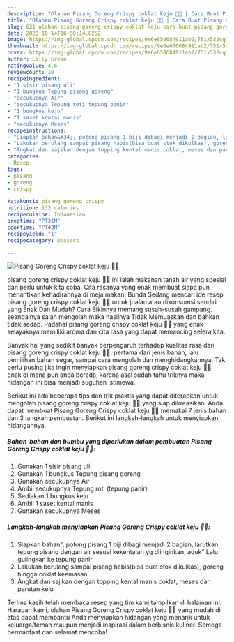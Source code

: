 ```yaml
---
description: "Olahan Pisang Goreng Crispy coklat keju 🍌🧀 | Cara Buat Pisang Goreng Crispy coklat keju 🍌🧀 Yang Bikin Ngiler"
title: "Olahan Pisang Goreng Crispy coklat keju 🍌🧀 | Cara Buat Pisang Goreng Crispy coklat keju 🍌🧀 Yang Bikin Ngiler"
slug: 621-olahan-pisang-goreng-crispy-coklat-keju-cara-buat-pisang-goreng-crispy-coklat-keju-yang-bikin-ngiler
date: 2020-10-14T16:50:14.825Z
image: https://img-global.cpcdn.com/recipes/9e6e650684911ab2/751x532cq70/pisang-goreng-crispy-coklat-keju-🍌🧀-foto-resep-utama.jpg
thumbnail: https://img-global.cpcdn.com/recipes/9e6e650684911ab2/751x532cq70/pisang-goreng-crispy-coklat-keju-🍌🧀-foto-resep-utama.jpg
cover: https://img-global.cpcdn.com/recipes/9e6e650684911ab2/751x532cq70/pisang-goreng-crispy-coklat-keju-🍌🧀-foto-resep-utama.jpg
author: Lilly Green
ratingvalue: 4.6
reviewcount: 10
recipeingredient:
- "1 sisir pisang uli"
- "1 bungkus Tepung pisang goreng"
- "secukupnya Air"
- "secukupnya Tepung roti tepung panir"
- "1 bungkus keju"
- "1 saset kental manis"
- "secukupnya Meses"
recipeinstructions:
- "Siapkan bahan&#34;, potong pisang 1 biji dibagi menjadi 2 bagian, larutkan tepung pisang dengan air sesuai kekentalan yg diinginkan, aduk&#34; Lalu gulingkan ke tepung panir"
- "Lakukan berulang sampai pisang habis(bisa buat stok dikulkas), goreng hingga coklat keemasan"
- "Angkat dan sajikan dengan topping kental manis coklat, meses dan parutan keju"
categories:
- Resep
tags:
- pisang
- goreng
- crispy

katakunci: pisang goreng crispy 
nutrition: 132 calories
recipecuisine: Indonesian
preptime: "PT31M"
cooktime: "PT43M"
recipeyield: "1"
recipecategory: Dessert

---
```



![Pisang Goreng Crispy coklat keju 🍌🧀](https://img-global.cpcdn.com/recipes/9e6e650684911ab2/751x532cq70/pisang-goreng-crispy-coklat-keju-🍌🧀-foto-resep-utama.jpg)


pisang goreng crispy coklat keju 🍌🧀 ini ialah makanan tanah air yang spesial dan perlu untuk kita coba. Cita rasanya yang enak membuat siapa pun menantikan kehadirannya di meja makan.
Bunda Sedang mencari ide resep pisang goreng crispy coklat keju 🍌🧀 untuk jualan atau dikonsumsi sendiri yang Enak Dan Mudah? Cara Bikinnya memang susah-susah gampang. seandainya salah mengolah maka hasilnya Tidak Memuaskan dan bahkan tidak sedap. Padahal pisang goreng crispy coklat keju 🍌🧀 yang enak selayaknya memiliki aroma dan cita rasa yang dapat memancing selera kita.

Banyak hal yang sedikit banyak berpengaruh terhadap kualitas rasa dari pisang goreng crispy coklat keju 🍌🧀, pertama dari jenis bahan, lalu pemilihan bahan segar, sampai cara mengolah dan menghidangkannya. Tak perlu pusing jika ingin menyiapkan pisang goreng crispy coklat keju 🍌🧀 enak di mana pun anda berada, karena asal sudah tahu triknya maka hidangan ini bisa menjadi suguhan istimewa.




Berikut ini ada beberapa tips dan trik praktis yang dapat diterapkan untuk mengolah pisang goreng crispy coklat keju 🍌🧀 yang siap dikreasikan. Anda dapat membuat Pisang Goreng Crispy coklat keju 🍌🧀 memakai 7 jenis bahan dan 3 langkah pembuatan. Berikut ini langkah-langkah untuk menyiapkan hidangannya.

<!--inarticleads1-->

##### Bahan-bahan dan bumbu yang diperlukan dalam pembuatan Pisang Goreng Crispy coklat keju 🍌🧀:

1. Gunakan 1 sisir pisang uli
1. Gunakan 1 bungkus Tepung pisang goreng
1. Gunakan secukupnya Air
1. Ambil secukupnya Tepung roti (tepung panir)
1. Sediakan 1 bungkus keju
1. Ambil 1 saset kental manis
1. Gunakan secukupnya Meses




<!--inarticleads2-->

##### Langkah-langkah menyiapkan Pisang Goreng Crispy coklat keju 🍌🧀:

1. Siapkan bahan&#34;, potong pisang 1 biji dibagi menjadi 2 bagian, larutkan tepung pisang dengan air sesuai kekentalan yg diinginkan, aduk&#34; Lalu gulingkan ke tepung panir
1. Lakukan berulang sampai pisang habis(bisa buat stok dikulkas), goreng hingga coklat keemasan
1. Angkat dan sajikan dengan topping kental manis coklat, meses dan parutan keju




Terima kasih telah membaca resep yang tim kami tampilkan di halaman ini. Harapan kami, olahan Pisang Goreng Crispy coklat keju 🍌🧀 yang mudah di atas dapat membantu Anda menyiapkan hidangan yang menarik untuk keluarga/teman maupun menjadi inspirasi dalam berbisnis kuliner. Semoga bermanfaat dan selamat mencoba!
